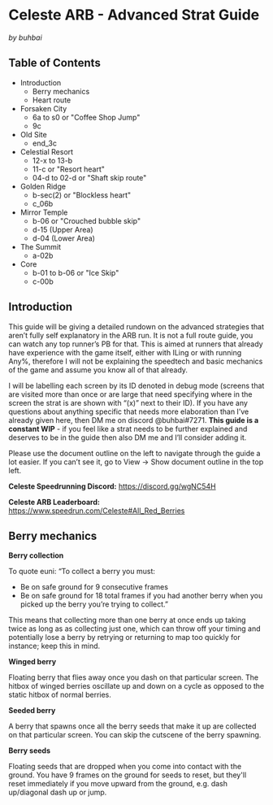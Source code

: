 # Celeste ARB - Advanced Strat Guide
_by buhbai_
## Table of Contents
- Introduction
  - Berry mechanics
  - Heart route
- Forsaken City
  - 6a to s0 or "Coffee Shop Jump"
  - 9c
- Old Site
  - end_3c
- Celestial Resort
  - 12-x to 13-b
  - 11-c or "Resort heart"
  - 04-d to 02-d or "Shaft skip route"
- Golden Ridge
  - b-sec(2) or "Blockless heart"
  - c_06b
- Mirror Temple
  - b-06 or "Crouched bubble skip"
  - d-15 (Upper Area)
  - d-04 (Lower Area)
- The Summit
  - a-02b
- Core
  - b-01 to b-06 or "Ice Skip"
  - c-00b
  
## Introduction
This guide will be giving a detailed rundown on the advanced strategies that aren’t fully self explanatory in the ARB run. It is not a full route guide, you can watch any top runner’s PB for that. This is aimed at runners that already have experience with the game itself, either with ILing or with running Any%, therefore I will not be explaining the speedtech and basic mechanics of the game and assume you know all of that already.

I will be labelling each screen by its ID denoted in debug mode (screens that are visited more than once or are large that need specifying where in the screen the strat is are shown with “(x)” next to their ID). If you have any questions about anything specific that needs more elaboration than I’ve already given here, then DM me on discord @buhbai#7271. **This guide is a constant WIP** - if you feel like a strat needs to be further explained and deserves to be in the guide then also DM me and I’ll consider adding it.

Please use the document outline on the left to navigate through the guide a lot easier. If you can’t see it, go to View -> Show document outline in the top left. 

**Celeste Speedrunning Discord:** https://discord.gg/wgNC54H  

**Celeste ARB Leaderboard:** https://www.speedrun.com/Celeste#All_Red_Berries 

## Berry mechanics

**Berry collection**

To quote euni: “To collect a berry you must: 
- Be on safe ground for 9 consecutive frames
- Be on safe ground for 18 total frames if you had another berry when you picked up the berry you’re trying to collect.”

This means that collecting more than one berry at once ends up taking twice as long as as collecting just one, which can throw off your timing and potentially lose a berry by retrying or returning to map too quickly for instance; keep this in mind.

**Winged berry**

Floating berry that flies away once you dash on that particular screen. The hitbox of winged berries oscillate up and down on a cycle as opposed to the static hitbox of normal berries.

**Seeded berry**

A berry that spawns once all the berry seeds that make it up are collected on that particular screen. You can skip the cutscene of the berry spawning.

**Berry seeds**

Floating seeds that are dropped when you come into contact with the ground. You have 9 frames on the ground for seeds to reset, but they'll reset immediately if you move upward from the ground, e.g. dash up/diagonal dash up or jump.

